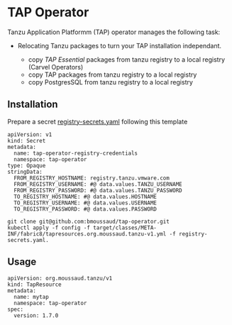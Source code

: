 # TAP Operator

Tanzu Application Platformm (TAP) operator manages the following task:
* Relocating Tanzu packages to turn your TAP installation independant.

    * copy _TAP Essential_ packages from tanzu registry to a local registry (Carvel Operators)
    * copy TAP packages from tanzu registry to a local registry 
    * copy PostgresSQL from tanzu registry to a local registry 

## Installation

Prepare a secret [registry-secrets.yaml](config/registry-secrets.yaml) following this template
```
apiVersion: v1
kind: Secret
metadata:
  name: tap-operator-registry-credentials
  namespace: tap-operator
type: Opaque
stringData:
  FROM_REGISTRY_HOSTNAME: registry.tanzu.vmware.com
  FROM_REGISTRY_USERNAME: #@ data.values.TANZU_USERNAME
  FROM_REGISTRY_PASSWORD: #@ data.values.TANZU_PASSWORD
  TO_REGISTRY_HOSTNAME: #@ data.values.HOSTNAME
  TO_REGISTRY_USERNAME: #@ data.values.USERNAME
  TO_REGISTRY_PASSWORD: #@ data.values.PASSWORD
```
```
git clone git@github.com:bmoussaud/tap-operator.git
kubectl apply -f config -f target/classes/META-INF/fabric8/tapresources.org.moussaud.tanzu-v1.yml -f registry-secrets.yaml.
```

## Usage

``````
apiVersion: org.moussaud.tanzu/v1
kind: TapResource
metadata:
  name: mytap
  namespace: tap-operator
spec:
  version: 1.7.0
``````